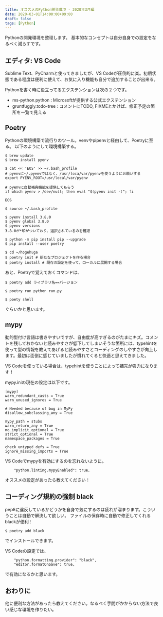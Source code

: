 ```yaml
---
title: オススメのPython開発環境 - 2020年3月編
date: 2020-03-01T14:00:00+09:00
draft: false
tags: [Python]
---
```


Pythonの開発環境を整理します。
基本的なコンセプトは自分自身での設定をなるべく減らすです。

## エディタ: VS Code
Sublime Text、PyCharmと使ってきましたが、VS Codeが圧倒的に楽。初期状態である程度は便利に使えて、お気に入り機能も自分で追加することが出来る。

Pythonを書く時に役立ってるエクステンションは次の２つです。

- ms-python.python : Microsoftが提供する公式エクステンション
- gruntfuggly.todo-tree : コメントにTODO, FIXMEとかけば、修正予定の箇所を一覧で見える

## Poetry
Pythonの環境構築で流行りのツール。venvやpipenvと経由して、Poetryに至る。
以下のようにして環境構築する。

```
$ brew update
$ brew install pyenv

$ cat << 'EOS' >> ~/.bash_profile
# pyenvに~/.pyenvではなく、/usr/loca/var/pyenvを使うようにお願いする
export PYENV_ROOT=/usr/local/var/pyenv

# pyenvに自動補完機能を提供してもらう
if which pyenv > /dev/null; then eval "$(pyenv init -)"; fi

EOS

$ source ~/.bash_profile

$ pyenv install 3.8.0
$ pyenv global 3.8.0
$ pyenv versions
3.8.0が*印がついており、選択されているのを確認

$ python -m pip install pip --upgrade
$ pip install --user poetry

$ cd ~/hogehuga
$ poetry init # 新たなプロジェクトを作る場合
$ poetry install # 既存の設定を使って、ローカルに展開する場合
```

あと、Poetryで覚えておくコマンドは、

```
$ poetry add ライブラリ名==バージョン
```

```
$ poetry run python run.py
```

```
$ poety shell
```
ぐらいかと思います。


## mypy
動的型付け言語は書きやすいですが、自由度が高すぎるのがたまにキズ。コメントを残しておかないと読みやすさが低下してしまいそうな箇所には、typehintを使って型の情報を教えてあげると読みやすさとコーディングのしやすさが向上します。最初は面倒に感じていましたが慣れてくると快適と思えてきました。

VS Codeを使っている場合は、typehintを使うことによって補完が強力になります！

mypy.iniの現在の設定は以下です。

```
[mypy]
warn_redundant_casts = True
warn_unused_ignores = True

# Needed because of bug in MyPy
disallow_subclassing_any = True

mypy_path = stubs
warn_return_any = True
no_implicit_optional = True
strict_optional = True
namespace_packages = True

check_untyped_defs = True
ignore_missing_imports = True
```

VS Codeでmypyを有効にするのを忘れないように。
```
    "python.linting.mypyEnabled": true,
```

オススメの設定があったら教えてください！

## コーディング規約の強制 black

pep8に違反しているかどうかを自身で気にするのは疲れが溜まります。こういうことは自動で解決して欲しい。
ファイルの保存時に自動で修正してくれるblackが便利！

```
$ poetry add black
```
でインストールできます。

VS Codeの設定では、

```
    "python.formatting.provider": "black",
    "editor.formatOnSave": true,
```

で有効になるかと思います。


## おわりに
他に便利な方法があったら教えてください。なるべく手間がかからない方法で良い感じな環境を作りたい。

